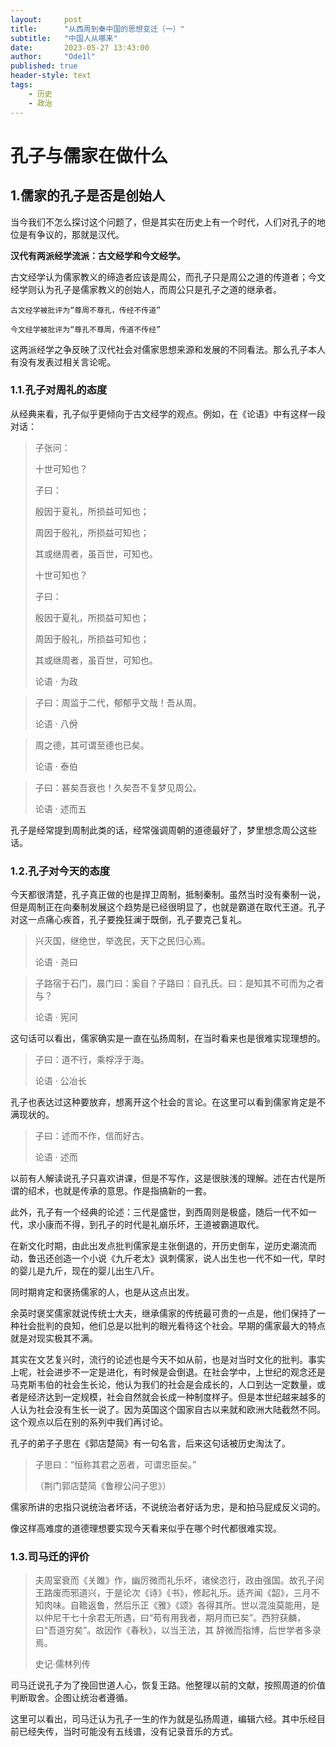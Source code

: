 ```yaml
---
layout:     post
title:      "从西周到秦中国的思想变迁（一）"
subtitle:   "中国人从哪来"
date:       2023-05-27 13:43:00
author:     "Ode1l"
published: true
header-style: text
tags:
    - 历史
    - 政治
---
```


# 孔子与儒家在做什么

## 1.儒家的孔子是否是创始人

当今我们不怎么探讨这个问题了，但是其实在历史上有一个时代，人们对孔子的地位是有争议的，那就是汉代。

**汉代有两派经学流派：古文经学和今文经学。**

古文经学认为儒家教义的缔造者应该是周公，而孔子只是周公之道的传道者；今文经学则认为孔子是儒家教义的创始人，而周公只是孔子之道的继承者。

```
古文经学被批评为“尊周不尊孔，传经不传道”

今文经学被批评为“尊孔不尊周，传道不传经”
```

这两派经学之争反映了汉代社会对儒家思想来源和发展的不同看法。那么孔子本人有没有发表过相关言论呢。

### 1.1.孔子对周礼的态度

从经典来看，孔子似乎更倾向于古文经学的观点。例如，在《论语》中有这样一段对话：

> 子张问：
>
> 十世可知也？
>
> 子曰：
>
> 殷因于夏礼，所损益可知也；
>
> 周因于殷礼，所损益可知也；
>
> 其或继周者，虽百世，可知也。
>
> 十世可知也？
>
> 子曰：
>
> 殷因于夏礼，所损益可知也；
>
> 周因于殷礼，所损益可知也；
>
> 其或继周者，虽百世，可知也。
>
> 论语 · 为政

> 子曰：周监于二代，郁郁乎文哉！吾从周。
>
> 论语 · 八佾

> 周之德，其可谓至德也已矣。
>
> 论语 · 泰伯

>子曰：甚矣吾衰也！久矣吾不复梦见周公。
>
> 论语 · 述而五

孔子是经常提到周制此类的话，经常强调周朝的道德最好了，梦里想念周公这些话。

### 1.2.孔子对今天的态度

今天都很清楚，孔子真正做的也是捍卫周制，抵制秦制。虽然当时没有秦制一说，但是周制正在向秦制发展这个趋势是已经很明显了，也就是霸道在取代王道。孔子对这一点痛心疾首，孔子要挽狂澜于既倒，孔子要克己复礼。

> 兴灭国，继绝世，举逸民，天下之民归心焉。
>
> 论语 · 尧曰

> 子路宿于石门，晨门曰：奚自？子路曰：自孔氏。曰：是知其不可而为之者与？
>
> 论语 · 宪问

这句话可以看出，儒家确实是一直在弘扬周制，在当时看来也是很难实现理想的。

> 子曰：道不行，乘桴浮于海。
>
> 论语 · 公冶长

孔子也表达过这种要放弃，想离开这个社会的言论。在这里可以看到儒家肯定是不满现状的。

> 子曰：述而不作，信而好古。
>
> 论语 · 述而

以前有人解读说孔子只喜欢讲课，但是不写作，这是很肤浅的理解。述在古代是所谓的绍术，也就是传承的意思。作是指搞新的一套。

此外，孔子有一个经典的论述：三代是盛世，到西周则是极盛，随后一代不如一代，求小康而不得，到孔子的时代是礼崩乐坏，王道被霸道取代。

在新文化时期，由此出发点批判儒家是主张倒退的，开历史倒车，逆历史潮流而动，鲁迅还创造一个小说《九斤老太》讽刺儒家，说人出生也一代不如一代，早时的婴儿是九斤，现在的婴儿出生八斤。

同时期肯定和褒扬儒家的人，也是从这点出发。

余英时褒奖儒家就说传统士大夫，继承儒家的传统最可贵的一点是，他们保持了一种社会批判的良知，他们总是以批判的眼光看待这个社会。早期的儒家最大的特点就是对现实极其不满。

其实在文艺复兴时，流行的论述也是今天不如从前，也是对当时文化的批判。事实上呢，社会进步不一定是进化，有时候是会倒退。在社会学中，上世纪的观念还是马克斯韦伯的社会生长论，他认为我们的社会是会成长的，人口到达一定数量，或者是经济达到一定规模，社会自然就会长成一种制度样子。但是本世纪越来越多的人认为社会没有生长一说了。因为英国这个国家自古以来就和欧洲大陆截然不同。这个观点以后在别的系列中我们再讨论。

孔子的弟子子思在《郭店楚简》有一句名言，后来这句话被历史淘汰了。

> 子思曰：“恒称其君之恶者，可谓忠臣矣。”
>
> （荆门郭店楚简《鲁穆公问子思》）

儒家所讲的忠指只说统治者坏话，不说统治者好话为忠，是和拍马屁成反义词的。

像这样高难度的道德理想要实现今天看来似乎在哪个时代都很难实现。

### 1.3.司马迁的评价

> 夫周室衰而《关雎》作，幽厉微而礼乐坏，诸侯恣行，政由强国。故孔子闵王路废而邪道兴，于是论次《诗》《书》，修起礼乐。适齐闻《韶》，三月不知肉味。自韂返鲁，然后乐正《雅》《颂》各得其所。世以混浊莫能用，是以仲尼干七十余君无所遇，曰“苟有用我者，期月而已矣”。西狩获麟，曰“吾道穷矣”。故因作《春秋》，以当王法，其 辞微而指博，后世学者多录焉。
>
> 史记·儒林列传

司马迁说孔子为了挽回世道人心，恢复王路。他整理以前的文献，按照周道的价值判断取舍。企图让统治者遵循。

这里可以看出，司马迁认为孔子一生的作为就是弘扬周道，编辑六经。其中乐经目前已经失传，当时可能没有五线谱，没有记录音乐的方式。
